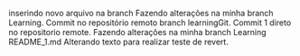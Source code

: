 inserindo novo arquivo na branch
Fazendo alterações na minha branch Learning.
Commit no repositório remoto branch learningGit.
Commit 1 direto no repositorio remote.
Fazendo alterações na minha branch Learning README_1.md
Alterando texto para realizar teste de revert.
